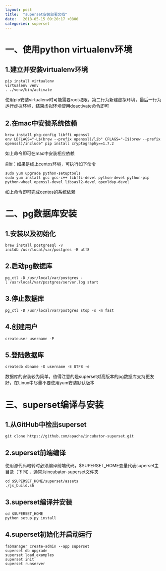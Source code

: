 ```yaml
---
layout: post
title:  "superset安装部署文档"
date:   2018-05-15 09:20:17 +0800
categories: superset
---
```



# 一、使用python virtualenv环境

## 1.建立并安装virtualenv环境
```
pip install virtualenv
virtualenv venv
. ./venv/bin/activate
```

使用pip安装virtualenv时可能需要root权限，第二行为新建虚拟环境，最后一行为运行虚拟环境，结束虚拟环境使用deactivate命令即可

## 2.在mac中安装系统依赖

```
brew install pkg-config libffi openssl
env LDFLAGS="-L$(brew --prefix openssl)/lib" CFLAGS="-I$(brew --prefix openssl)/include" pip install cryptography==1.7.2
```

如上命令即可在mac中安装相应依赖

`另附`：如果是线上centos环境，可执行如下命令

```
sudo yum upgrade python-setuptools
sudo yum install gcc gcc-c++ libffi-devel python-devel python-pip python-wheel openssl-devel libsasl2-devel openldap-devel
```

如上命令即可完成centos的系统依赖

# 二、pg数据库安装

## 1.安装以及初始化

```
brew install postgresql -v
initdb /usr/local/var/postgres -E utf8
```

## 2.启动pg数据库

```
pg_ctl -D /usr/local/var/postgres -l /usr/local/var/postgres/server.log start
```

## 3.停止数据库

```
pg_ctl -D /usr/local/var/postgres stop -s -m fast
```

## 4.创建用户

```
createuser username -P
```

## 5.登陆数据库

```
createdb dbname -O username -E UTF8 -e
```

数据库的安装较为简单，值得注意的是superset对高版本的pg数据库支持更友好，在Linux中尽量不要使用yum安装默认版本

# 三、superset编译与安装

## 1.从GitHub中检出superset

```
git clone https://github.com/apache/incubator-superset.git
```

## 2.superset前端编译

使用源代码暗转时必须编译前端代码，$SUPERSET_HOME变量代表superset主目录（下同），通常为incubator-superset文件夹

```
cd $SUPERSET_HOME/superset/assets
./js_build.sh
```

## 3.superset编译并安装

```
cd $SUPERSET_HOME
python setup.py install
```

## 4.superset初始化并启动运行

```
fabmanager create-admin --app superset
superset db upgrade
superset load_examples
superset init
superset runserver 
```




